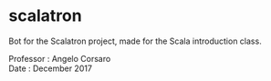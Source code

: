 # scalatron

Bot for the Scalatron project, made for the Scala introduction class.

Professor : Angelo Corsaro
<br>
Date : December 2017
